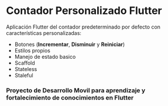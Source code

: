 # Contador Personalizado Flutter

Aplicación Flutter del contador predeterminado por defecto con características personalizadas:

* Botones (**Incrementar**, **Disminuir** y **Reiniciar**)
* Estilos propios
* Manejo de estado basico
* Scaffold
* Stateless 
* Staleful

### Proyecto de Desarrollo Movil para aprendizaje y fortalecimiento de conocimientos en Flutter
